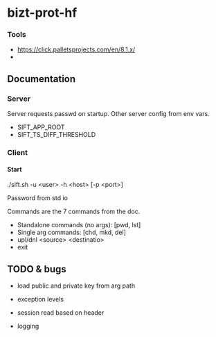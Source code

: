 # bizt-prot-hf

### Tools
- https://click.palletsprojects.com/en/8.1.x/
- 

## Documentation

### Server

Server requests passwd on startup. Other server config from env vars.

- SIFT_APP_ROOT
- SIFT_TS_DIFF_THRESHOLD

### Client

#### Start

./sift.sh -u \<user> -h \<host> [-p \<port>]

Password from std io

Commands are the 7 commands from the doc.

- Standalone commands (no args): [pwd, lst]
- Single arg commands: [chd, mkd, del]
- upl/dnl \<source> \<destinatio>
- exit

## TODO & bugs

- load public and private key from arg path

- exception levels

- session read based on header

- logging

